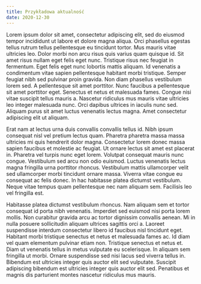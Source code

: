 ```yaml
---
title: Przykładowa aktualność
date: 2020-12-30
---
```

Lorem ipsum dolor sit amet, consectetur adipiscing elit, sed do eiusmod tempor incididunt ut labore et dolore magna aliqua. Orci phasellus egestas tellus rutrum tellus pellentesque eu tincidunt tortor. Mus mauris vitae ultricies leo. Dolor morbi non arcu risus quis varius quam quisque id. Sit amet risus nullam eget felis eget nunc. Tristique risus nec feugiat in fermentum. Eget felis eget nunc lobortis mattis aliquam. Id venenatis a condimentum vitae sapien pellentesque habitant morbi tristique. Semper feugiat nibh sed pulvinar proin gravida. Non diam phasellus vestibulum lorem sed. A pellentesque sit amet porttitor. Nunc faucibus a pellentesque sit amet porttitor eget. Senectus et netus et malesuada fames. Congue nisi vitae suscipit tellus mauris a. Nascetur ridiculus mus mauris vitae ultricies leo integer malesuada nunc. Orci dapibus ultrices in iaculis nunc sed. Aliquam purus sit amet luctus venenatis lectus magna. Amet consectetur adipiscing elit ut aliquam.

Erat nam at lectus urna duis convallis convallis tellus id. Nibh ipsum consequat nisl vel pretium lectus quam. Pharetra pharetra massa massa ultricies mi quis hendrerit dolor magna. Consectetur lorem donec massa sapien faucibus et molestie ac feugiat. Ut ornare lectus sit amet est placerat in. Pharetra vel turpis nunc eget lorem. Volutpat consequat mauris nunc congue. Vestibulum sed arcu non odio euismod. Luctus venenatis lectus magna fringilla urna porttitor rhoncus. Vestibulum mattis ullamcorper velit sed ullamcorper morbi tincidunt ornare massa. Viverra vitae congue eu consequat ac felis donec. In hac habitasse platea dictumst vestibulum. Neque vitae tempus quam pellentesque nec nam aliquam sem. Facilisis leo vel fringilla est.

Habitasse platea dictumst vestibulum rhoncus. Nam aliquam sem et tortor consequat id porta nibh venenatis. Imperdiet sed euismod nisi porta lorem mollis. Non curabitur gravida arcu ac tortor dignissim convallis aenean. Mi in nulla posuere sollicitudin aliquam ultrices sagittis orci a. Laoreet suspendisse interdum consectetur libero id faucibus nisl tincidunt eget. Habitant morbi tristique senectus et netus et malesuada fames ac. Id diam vel quam elementum pulvinar etiam non. Tristique senectus et netus et. Diam ut venenatis tellus in metus vulputate eu scelerisque. In aliquam sem fringilla ut morbi. Ornare suspendisse sed nisi lacus sed viverra tellus in. Bibendum est ultricies integer quis auctor elit sed vulputate. Suscipit adipiscing bibendum est ultricies integer quis auctor elit sed. Penatibus et magnis dis parturient montes nascetur ridiculus mus mauris.